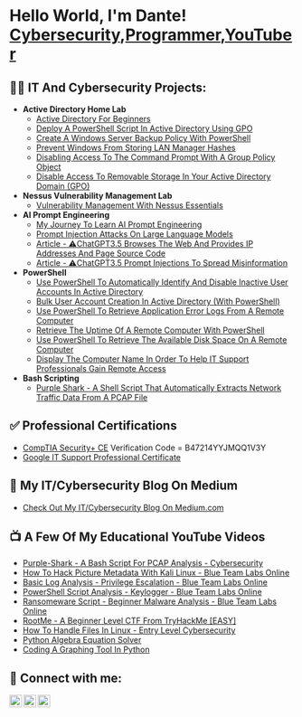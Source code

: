 <h1>Hello World, I'm Dante! <br/><a href="https://www.linkedin.com/in/dantefalls/">Cybersecurity</a>,<a href="https://github.com/dante-falls">Programmer</a>,<a href="https://www.youtube.com/@dantesderivatives">YouTuber</a></h1>
<h2>👨‍💻 IT And Cybersecurity Projects:</h2>

- <b>Active Directory Home Lab</b>
  - [Active Directory For Beginners](https://medium.com/@dante.falls/active-directory-for-beginners-ed71fa414769)
  - [Deploy A PowerShell Script In Active Directory Using GPO](https://medium.com/@dante.falls/how-to-deploy-a-powershell-script-in-active-directory-using-gpo-9f70739e2bee)
  - [Create A Windows Server Backup Policy With PowerShell](https://medium.com/@dante.falls/how-to-create-a-windows-server-backup-policy-with-powershell-8728e17fa36b)
  - [Prevent Windows From Storing LAN Manager Hashes](https://medium.com/@dante.falls/prevent-windows-from-storing-lan-manager-hashes-gpo-9a0608b753d0)
  - [Disabling Access To The Command Prompt With A Group Policy Object](https://medium.com/@dante.falls/disabling-access-to-the-command-prompt-with-a-group-policy-object-b6dd56329965)
  - [Disable Access To Removable Storage In Your Active Directory Domain (GPO)](https://medium.com/@dante.falls/how-to-disable-access-to-removable-storage-in-your-active-directory-domain-gpo-547a3a63c5fa)
- <b>Nessus Vulnerability Management Lab</b>
  - [Vulnerability Management With Nessus Essentials](https://medium.com/@dante.falls/vulnerability-management-with-nessus-essentials-1dd0798c378d)
- <b>AI Prompt Engineering</b>
  - [My Journey To Learn AI Prompt Engineering](https://github.com/dante-falls/AI_Prompt_Engineering)
  - [Prompt Injection Attacks On Large Language Models](https://github.com/dante-falls/AI_Prompt_Engineering/blob/main/Prompt_Injection_Attacks.md)
  - [Article - ⚠️ChatGPT3.5 Browses The Web And Provides IP Addresses And Page Source Code](https://medium.com/@dante.falls/chatgpt3-5-and-insecure-hallucinations-7df09f919e8b)
  - [Article - ⚠️ChatGPT3.5 Prompt Injections To Spread Misinformation](https://www.linkedin.com/pulse/making-chatgpt35-say-inappropriate-things-dante-falls-ynuic/)
- <b>PowerShell</b>
  - [Use PowerShell To Automatically Identify And Disable Inactive User Accounts In Active Directory](https://github.com/dante-falls/userInactivity.PowerShell)
  - [Bulk User Account Creation In Active Directory (With PowerShell)](https://github.com/dante-falls/AD_userCreation.PowerShell)
  - [Use PowerShell To Retrieve Application Error Logs From A Remote Computer](https://github.com/dante-falls/appCrash.PowerShell)
  - [Retrieve The Uptime Of A Remote Computer With PowerShell](https://github.com/dante-falls/upTime.PowerShell)
  - [Use PowerShell To Retrieve The Available Disk Space On A Remote Computer](https://github.com/dante-falls/diskSpace.PowerShell)
  - [Display The Computer Name In Order To Help IT Support Professionals Gain Remote Access](https://github.com/dante-falls/deviceName.PowerShell)
- <b>Bash Scripting</b>
  - [Purple Shark - A Shell Script That Automatically Extracts Network Traffic Data From A PCAP File](https://github.com/dante-falls/Purple-Shark)

<h2>✅ Professional Certifications</h2>

  - [CompTIA Security+ CE](https://www.certmetrics.com/comptia/public/verification.aspx/) Verification Code = B47214YYJMQQ1V3Y
  - [Google IT Support Professional Certificate](https://www.coursera.org/account/accomplishments/professional-cert/RPWKR2TJSW75)

<h2>📰 My IT/Cybersecurity Blog On Medium</h2>

- [Check Out My IT/Cybersecurity Blog On Medium.com](https://medium.com/@dante.falls)

<h2>📺 A Few Of My Educational YouTube Videos</h2>

- [Purple-Shark - A Bash Script For PCAP Analysis - Cybersecurity](https://youtu.be/lnBnNEV4Jtg)
- [How To Hack Picture Metadata With Kali Linux - Blue Team Labs Online](https://youtu.be/Gr0H3hmwb28)
- [Basic Log Analysis - Privilege Escalation - Blue Team Labs Online](https://youtu.be/ntpoN2qojVU)
- [PowerShell Script Analysis - Keylogger - Blue Team Labs Online](https://youtu.be/4zPdProBhPk)
- [Ransomeware Script - Beginner Malware Analysis - Blue Team Labs Online](https://youtu.be/xphsKuZEcRc)
- [RootMe - A Beginner Level CTF From TryHackMe [EASY]](https://youtu.be/BtY9cHer2z0)
- [How To Handle Files In Linux - Entry Level Cybersecurity](https://youtu.be/g7EnTnMOId0)
- [Python Algebra Equation Solver](https://youtu.be/6wlGVFwHxzo)
- [Coding A Graphing Tool In Python](https://youtu.be/A_6gTRd10CU)

<h2>🤳 Connect with me:</h2>

[<img align="left" alt="DanteFalls | YouTube" width="22px" src="https://cdn.jsdelivr.net/npm/simple-icons@v3/icons/youtube.svg" />][youtube]
[<img align="left" alt="DanteFalls | LinkedIn" width="22px" src="https://cdn.jsdelivr.net/npm/simple-icons@v3/icons/linkedin.svg" />][linkedin]
[<img align="left" alt="DanteFalls | Medium" width="22px" src="https://cdn.jsdelivr.net/npm/simple-icons@3.13.0/icons/medium.svg" />][medium]


[youtube]: https://www.youtube.com/@dantesderivatives
[linkedin]: https://linkedin.com/in/dantefalls
[medium]: https://medium.com/@dante.falls

<!--
**dante-falls/dante-falls1** is a ✨ _special_ ✨ repository because its `README.md` (this file) appears on your GitHub profile.

Here are some ideas to get you started:

- 🔭 I’m currently working on ...
- 🌱 I’m currently learning ...
- 👯 I’m looking to collaborate on ...
- 🤔 I’m looking for help with ...
- 💬 Ask me about ...
- 📫 How to reach me: ...
- 😄 Pronouns: ...
- ⚡ Fun fact: ...
-->
